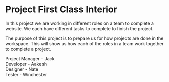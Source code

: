 # Project First Class Interior

In this project we are working in different roles on a team to complete a website.
We each have different tasks to complete to finish the project.

The purpose of this project is to prepare us for how projects are done in the workspace.
This will show us how each of the roles in a team work together to complete a project.



Project Manager - Jack <br/>
Developer - Aakesh <br/>
Designer - Nate <br/>
Tester - Winchester
